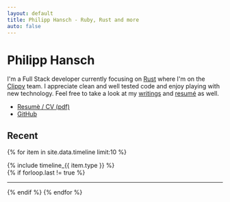 ```yaml
---
layout: default
title: Philipp Hansch - Ruby, Rust and more
auto: false
---
```

# Philipp Hansch

<div id="index-top">
  I'm a Full Stack developer currently focusing on <a href="https://rust-lang.org">Rust</a> where I'm on the <a href="https://github.com/rust-lang-nursery/rust-clippy">Clippy</a> team. I appreciate clean and well tested code and enjoy playing with new technology.
  Feel free to take a look at my <a title="My blog" href="http://phansch.net/archive/">writings</a> and <a href="https://github.com/phansch/cv/blob/master/resume-philipp-hansch.pdf">resumé</a> as well.
</div>

* [Resumè / CV (pdf)](https://github.com/phansch/cv/raw/master/resume-philipp-hansch.pdf)
* [GitHub](http://github.com/phansch)

## Recent

{% for item in site.data.timeline limit:10 %}
  <article class="timeline-entry {{ item.type }}">
    {% include timeline_{{ item.type }} %}
  </article>
  {% if forloop.last != true %}<hr />{% endif %}
{% endfor %}
